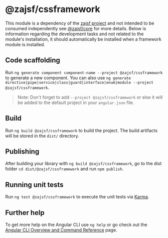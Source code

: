 # @zajsf/cssframework

This module is a dependency of the [zajsf project][npm_core_ver] and not intended to be consumed independently see [@zajsf/core][npm_core_ver] for more details.
Below is information regarding the development tasks and not related to the module's installation, it should automatically be installed when a framework module is installed.  

## Code scaffolding

Run `ng generate component component-name --project @zajsf/cssframework` to generate a new component. You can also use `ng generate directive|pipe|service|class|guard|interface|enum|module --project @zajsf/cssframework`.
> Note: Don't forget to add `--project @zajsf/cssframework` or else it will be added to the default project in your `angular.json` file. 

## Build

Run `ng build @zajsf/cssframework` to build the project. The build artifacts will be stored in the `dist/` directory.

## Publishing

After building your library with `ng build @zajsf/cssframework`, go to the dist folder `cd dist/@zajsf/cssframework` and run `npm publish`.

## Running unit tests

Run `ng test @zajsf/cssframework` to execute the unit tests via [Karma](https://karma-runner.github.io).

## Further help

To get more help on the Angular CLI use `ng help` or go check out the [Angular CLI Overview and Command Reference](https://angular.io/cli) page.


[npm_core_ver]:https://www.npmjs.com/package/@zajsf/core